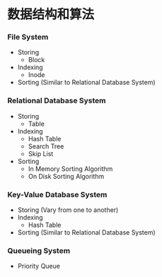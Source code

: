 # 数据结构和算法

### File System
- Storing
  - Block
- Indexing
  - Inode
- Sorting (Similar to Relational Database System)

### Relational Database System
- Storing
  - Table
- Indexing
  - Hash Table
  - Search Tree
  - Skip List
- Sorting
  - In Memory Sorting Algorithm
  - On Disk Sorting Algorithm

### Key-Value Database System
- Storing (Vary from one to another)
- Indexing
  - Hash Table
- Sorting (Similar to Relational Database System)

### Queueing System
- Priority Queue
